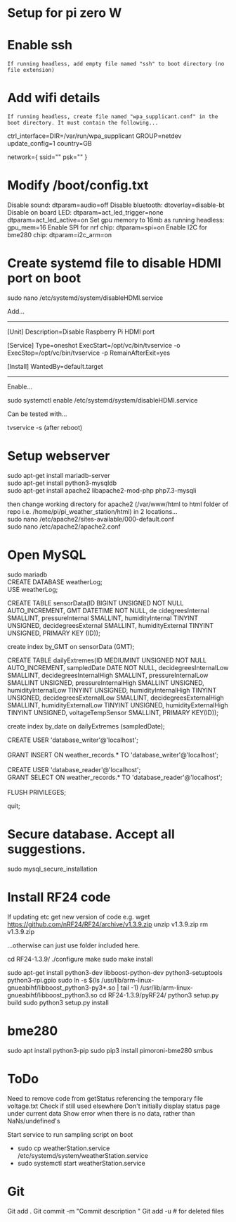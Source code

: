 # Setup for pi zero W

# Enable ssh
    If running headless, add empty file named "ssh" to boot directory (no file extension)
    
# Add wifi details
    If running headless, create file named "wpa_supplicant.conf" in the boot directory. It must contain the following...
    
ctrl_interface=DIR=/var/run/wpa_supplicant GROUP=netdev
update_config=1
country=GB

network={
 ssid="<Name of your wireless LAN>"
 psk="<Password for your wireless LAN>"
}

# Modify /boot/config.txt

Disable sound: dtparam=audio=off
Disable bluetooth: dtoverlay=disable-bt
Disable on board LED: dtparam=act_led_trigger=none
                      dtparam=act_led_active=on
Set gpu memory to 16mb as running headless: gpu_mem=16
Enable SPI for nrf chip: dtparam=spi=on
Enable I2C for bme280 chip: dtparam=i2c_arm=on


# Create systemd file to disable HDMI port on boot
sudo nano /etc/systemd/system/disableHDMI.service

Add...


*******************************************************

[Unit]
Description=Disable Raspberry Pi HDMI port

[Service]
Type=oneshot
ExecStart=/opt/vc/bin/tvservice -o
ExecStop=/opt/vc/bin/tvservice -p
RemainAfterExit=yes

[Install]
WantedBy=default.target

*******************************************************

Enable...

sudo systemctl enable /etc/systemd/system/disableHDMI.service

Can be tested with...

tvservice -s    (after reboot)




 



# Setup webserver
sudo apt-get install mariadb-server <br>
sudo apt-get install python3-mysqldb <br>
sudo apt-get install apache2 libapache2-mod-php php7.3-mysqli <br>

then change working directory for apache2 (/var/www/html to html folder of repo i.e. /home/pi/pi_weather_station/html) in 2 locations... <br>
sudo nano /etc/apache2/sites-available/000-default.conf <br>
sudo nano /etc/apache2/apache2.conf <br>
 

# Open MySQL
sudo mariadb <br>
CREATE DATABASE weatherLog; <br>
USE weatherLog; <br>

CREATE TABLE sensorData(ID BIGINT UNSIGNED NOT NULL AUTO_INCREMENT, GMT DATETIME NOT NULL, de
cidegreesInternal SMALLINT, pressureInternal SMALLINT, humidityInternal TINYINT UNSIGNED, decidegreesExternal SMALLINT,
humidityExternal TINYINT UNSIGNED, PRIMARY KEY (ID)); <br>

create index by_GMT on sensorData (GMT);<br>

CREATE TABLE dailyExtremes(ID MEDIUMINT UNSIGNED NOT NULL AUTO_INCREMENT, sampledDate DATE NOT NULL, decidegreesInternalLow SMALLINT, decidegreesInternalHigh SMALLINT, pressureInternalLow SMALLINT UNSIGNED, pressureInternalHigh SMALLINT UNSIGNED, humidityInternalLow TINYINT UNSIGNED, humidityInternalHigh TINYINT UNSIGNED, decidegreesExternalLow SMALLINT, decidegreesExternalHigh SMALLINT, humidityExternalLow TINYINT UNSIGNED, humidityExternalHigh TINYINT UNSIGNED, voltageTempSensor SMALLINT, PRIMARY KEY(ID));

create index by_date on dailyExtremes (sampledDate);

CREATE USER 'database_writer'@'localhost';<br>	
GRANT INSERT ON weather_records.* TO 'database_writer'@'localhost'; <br>	
CREATE USER 'database_reader'@'localhost'; <br>	
GRANT SELECT ON weather_records.* TO 'database_reader'@'localhost'; <br>	
FLUSH PRIVILEGES; <br>

quit; <br>



# Secure database. Accept all suggestions.
sudo mysql_secure_installation

# Install RF24 code
If updating etc get new version of code
e.g. wget https://github.com/nRF24/RF24/archive/v1.3.9.zip
unzip v1.3.9.zip
rm v1.3.9.zip

...otherwise can just use folder included here.

cd RF24-1.3.9/
./configure
make
sudo make install

sudo apt-get install python3-dev libboost-python-dev python3-setuptools python3-rpi.gpio 
sudo ln -s $(ls /usr/lib/arm-linux-gnueabihf/libboost_python3-py3*.so | tail -1) /usr/lib/arm-linux-gnueabihf/libboost_python3.so 
cd RF24-1.3.9/pyRF24/
python3 setup.py build
sudo python3 setup.py install


# bme280
sudo apt install python3-pip
sudo pip3 install pimoroni-bme280 smbus



# ToDo
Need to remove code from getStatus referencing the temporary file voltage.txt
Check if still used elsewhere
Don't initially display status page under current data
Show error when there is no data, rather than NaNs/undefined's

Start service to run sampling script on boot
-  sudo cp weatherStation.service /etc/systemd/system/weatherStation.service
-  sudo systemctl start weatherStation.service


# Git
Git add .
Git commit -m "Commit description "
Git add -u      # for deleted files 
